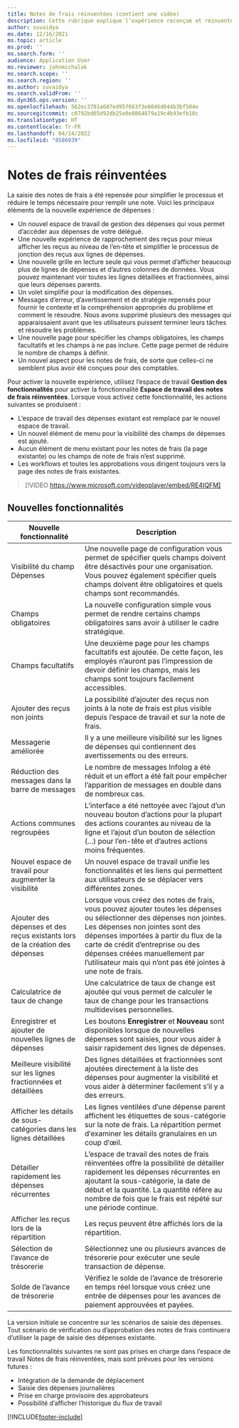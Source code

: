 ```yaml
---
title: Notes de frais réinventées (contient une vidéo)
description: Cette rubrique explique l’expérience reconçue et réinventée pour la saisie de notes de frais.
author: suvaidya
ms.date: 12/16/2021
ms.topic: article
ms.prod: ''
ms.search.form: ''
audience: Application User
ms.reviewer: johnmichalak
ms.search.scope: ''
ms.search.region: ''
ms.author: suvaidya
ms.search.validFrom: ''
ms.dyn365.ops.version: ''
ms.openlocfilehash: 562ec3701a607ed95f663f3e0846d044b3bf504e
ms.sourcegitcommit: c0792bd65d92db25e0e8864879a19c4b93efb10c
ms.translationtype: HT
ms.contentlocale: fr-FR
ms.lasthandoff: 04/14/2022
ms.locfileid: "8586939"
---
```

# <a name="expense-reports-reimagined"></a>Notes de frais réinventées

La saisie des notes de frais a été repensée pour simplifier le processus et réduire le temps nécessaire pour remplir une note. Voici les principaux éléments de la nouvelle expérience de dépenses :

- Un nouvel espace de travail de gestion des dépenses qui vous permet d’accéder aux dépenses de votre délégué.
- Une nouvelle expérience de rapprochement des reçus pour mieux afficher les reçus au niveau de l’en-tête et simplifier le processus de jonction des reçus aux lignes de dépenses.
- Une nouvelle grille en lecture seule qui vous permet d’afficher beaucoup plus de lignes de dépenses et d’autres colonnes de données. Vous pouvez maintenant voir toutes les lignes détaillées et fractionnées, ainsi que leurs dépenses parents.
- Un volet simplifié pour la modification des dépenses.
- Messages d’erreur, d’avertissement et de stratégie repensés pour fournir le contexte et la compréhension appropriés du problème et comment le résoudre. Nous avons supprimé plusieurs des messages qui apparaissaient avant que les utilisateurs puissent terminer leurs tâches et résoudre les problèmes.
- Une nouvelle page pour spécifier les champs obligatoires, les champs facultatifs et les champs à ne pas inclure. Cette page permet de réduire le nombre de champs à définir.
- Un nouvel aspect pour les notes de frais, de sorte que celles-ci ne semblent plus avoir été conçues pour des comptables.

Pour activer la nouvelle expérience, utilisez l’espace de travail **Gestion des fonctionnalités** pour activer la fonctionnalité **Espace de travail des notes de frais réinventées**. Lorsque vous activez cette fonctionnalité, les actions suivantes se produisent :

- L’espace de travail des dépenses existant est remplacé par le nouvel espace de travail.
- Un nouvel élément de menu pour la visibilité des champs de dépenses est ajouté.
- Aucun élément de menu existant pour les notes de frais (la page existante) ou les champs de note de frais n’est supprimé.
- Les workflows et toutes les approbations vous dirigent toujours vers la page des notes de frais existantes.

> [!VIDEO https://www.microsoft.com/videoplayer/embed/RE4IQFM]

## <a name="new-features"></a>Nouvelles fonctionnalités

| Nouvelle fonctionnalité | Description |
|---|----|
| Visibilité du champ Dépenses | Une nouvelle page de configuration vous permet de spécifier quels champs doivent être désactivés pour une organisation. Vous pouvez également spécifier quels champs doivent être obligatoires et quels champs sont recommandés. |
| Champs obligatoires | La nouvelle configuration simple vous permet de rendre certains champs obligatoires sans avoir à utiliser le cadre stratégique. |
| Champs facultatifs | Une deuxième page pour les champs facultatifs est ajoutée. De cette façon, les employés n’auront pas l’impression de devoir définir les champs, mais les champs sont toujours facilement accessibles. |
| Ajouter des reçus non joints | La possibilité d’ajouter des reçus non joints à la note de frais est plus visible depuis l’espace de travail et sur la note de frais. |
| Messagerie améliorée | Il y a une meilleure visibilité sur les lignes de dépenses qui contiennent des avertissements ou des erreurs. |
| Réduction des messages dans la barre de messages| Le nombre de messages Infolog a été réduit et un effort a été fait pour empêcher l’apparition de messages en double dans de nombreux cas. |
| Actions communes regroupées | L’interface a été nettoyée avec l’ajout d’un nouveau bouton d’actions pour la plupart des actions courantes au niveau de la ligne et l’ajout d’un bouton de sélection (...) pour l’en-tête et d’autres actions moins fréquentes. |
| Nouvel espace de travail pour augmenter la visibilité | Un nouvel espace de travail unifie les fonctionnalités et les liens qui permettent aux utilisateurs de se déplacer vers différentes zones. |
| Ajouter des dépenses et des reçus existants lors de la création des dépenses | Lorsque vous créez des notes de frais, vous pouvez ajouter toutes les dépenses ou sélectionner des dépenses non jointes. Les dépenses non jointes sont des dépenses importées à partir du flux de la carte de crédit d’entreprise ou des dépenses créées manuellement par l’utilisateur mais qui n’ont pas été jointes à une note de frais.|
| Calculatrice de taux de change | Une calculatrice de taux de change est ajoutée qui vous permet de calculer le taux de change pour les transactions multidevises personnelles. |
| Enregistrer et ajouter de nouvelles lignes de dépenses | Les boutons **Enregistrer** et **Nouveau** sont disponibles lorsque de nouvelles dépenses sont saisies, pour vous aider à saisir rapidement des lignes de dépenses. |
| Meilleure visibilité sur les lignes fractionnées et détaillées | Des lignes détaillées et fractionnées sont ajoutées directement à la liste des dépenses pour augmenter la visibilité et vous aider à déterminer facilement s’il y a des erreurs. |
| Afficher les détails de sous-catégories dans les lignes détaillées | Les lignes ventilées d′une dépense parent affichent les étiquettes de sous-catégorie sur la note de frais. La répartition permet d′examiner les détails granulaires en un coup d′œil.|
|Détailler rapidement les dépenses récurrentes | L’espace de travail des notes de frais réinventées offre la possibilité de détailler rapidement les dépenses récurrentes en ajoutant la sous-catégorie, la date de début et la quantité. La quantité réfère au nombre de fois que le frais est répété sur une période continue. |
| Afficher les reçus lors de la répartition | Les reçus peuvent être affichés lors de la répartition. |
| Sélection de l’avance de trésorerie | Sélectionnez une ou plusieurs avances de trésorerie pour exécuter une seule transaction de dépense. |
| Solde de l’avance de trésorerie | Vérifiez le solde de l’avance de trésorerie en temps réel lorsque vous créez une entrée de dépenses pour les avances de paiement approuvées et payées. |

La version initiale se concentre sur les scénarios de saisie des dépenses. Tout scénario de vérification ou d’approbation des notes de frais continuera d’utiliser la page de saisie des dépenses existante.


Les fonctionnalités suivantes ne sont pas prises en charge dans l’espace de travail Notes de frais réinventées, mais sont prévues pour les versions futures : 

- Intégration de la demande de déplacement
- Saisie des dépenses journalières
- Prise en charge provisoire des approbateurs
- Possibilité d’afficher l’historique du flux de travail


[!INCLUDE[footer-include](../includes/footer-banner.md)]
